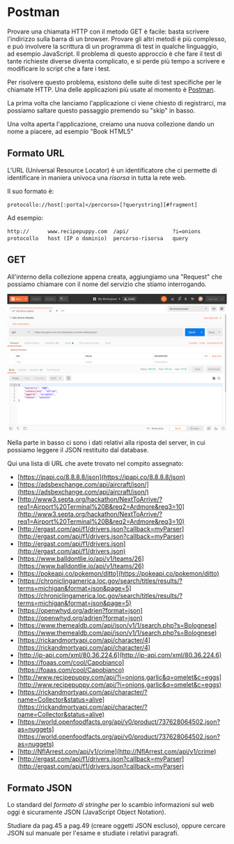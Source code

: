 # Postman

Provare una chiamata HTTP con il metodo GET è facile: basta scrivere l'indirizzo sulla barra di un browser. Provare gli altri metodi è più complesso, e può involvere la scrittura di un programma di test in qualche linguaggio, ad esempio JavaScript. Il problema di questo approccio è che fare il test di tante richieste diverse diventa complicato, e si perde più tempo a scrivere e modificare lo script che a fare i test.

Per risolvere questo problema, esistono delle suite di test specifiche per le chiamate HTTP. Una delle applicazioni più usate al momento è [Postman](https://www.getpostman.com/).

La prima volta che lanciamo l'applicazione ci viene chiesto di registrarci, ma possiamo saltare questo passaggio premendo su "skip" in basso.

Una volta aperta l'applicazione, creiamo una nuova collezione dando un nome a piacere, ad esempio "Book HTML5"

## Formato URL
L'URL (Universal Resource Locator) è un identificatore che ci permette di identificare in maniera univoca una _risorsa_ in tutta la rete web.

Il suo formato è:

```
protocollo://host[:porta]</percorso>[?querystring][#fragment]
```

Ad esempio:
```
http://      www.recipepuppy.com  /api/              ?i=onions
protocollo   host (IP o dominio)  percorso-risorsa   query
```

## GET
All'interno della collezione appena creata, aggiungiamo una "Request" che possiamo chiamare con il nome del servizio che stiamo interrogando.

<p align="center">
<img class="w80p" title="postman-GET" alt="postman-GET" src="assets/postman-get.png"></a>
</p>

Nella parte in basso ci sono i dati relativi alla riposta del server, in cui possiamo leggere il JSON restituito dal database.

Qui una lista di URL che avete trovato nel compito assegnato:
- [https://ipapi.co/8.8.8.8/json](https://ipapi.co/8.8.8.8/json)
- [https://adsbexchange.com/api/aircraft/json/](https://adsbexchange.com/api/aircraft/json/)
- [http://www3.septa.org/hackathon/NextToArrive/?req1=Airport%20Terminal%20B&req2=Ardmore&req3=10](http://www3.septa.org/hackathon/NextToArrive/?req1=Airport%20Terminal%20B&req2=Ardmore&req3=10)
- [http://ergast.com/api/f1/drivers.json?callback=myParser](http://ergast.com/api/f1/drivers.json?callback=myParser)
- [http://ergast.com/api/f1/drivers.json](http://ergast.com/api/f1/drivers.json)
- [https://www.balldontlie.io/api/v1/teams/26](https://www.balldontlie.io/api/v1/teams/26)
- [https://pokeapi.co/pokemon/ditto](https://pokeapi.co/pokemon/ditto)
- [https://chroniclingamerica.loc.gov/search/titles/results/?terms=michigan&format=json&page=5](https://chroniclingamerica.loc.gov/search/titles/results/?terms=michigan&format=json&page=5)
- [https://openwhyd.org/adrien?format=json](https://openwhyd.org/adrien?format=json)
- [https://www.themealdb.com/api/json/v1/1/search.php?s=Bolognese](https://www.themealdb.com/api/json/v1/1/search.php?s=Bolognese)
- [https://rickandmortyapi.com/api/character/4](https://rickandmortyapi.com/api/character/4)
- [http://ip-api.com/xml/80.36.224.6](http://ip-api.com/xml/80.36.224.6)
- [https://foaas.com/cool/Capobianco](https://foaas.com/cool/Capobianco)
- [http://www.recipepuppy.com/api/?i=onions,garlic&q=omelet&c=eggs](http://www.recipepuppy.com/api/?i=onions,garlic&q=omelet&c=eggs)
- [https://rickandmortyapi.com/api/character/?name=Collector&status=alive](https://rickandmortyapi.com/api/character/?name=Collector&status=alive)
- [https://world.openfoodfacts.org/api/v0/product/737628064502.json?as=nuggets](https://world.openfoodfacts.org/api/v0/product/737628064502.json?as=nuggets)
- [http://NflArrest.com/api/v1/crime](http://NflArrest.com/api/v1/crime)
- [http://ergast.com/api/f1/drivers.json?callback=myParser](http://ergast.com/api/f1/drivers.json?callback=myParser)

## Formato JSON

Lo standard del _formato di stringhe_ per lo scambio informazioni sul web oggi è sicuramente JSON (JavaScript Object Notation).

Studiare da pag.45 a pag.49 (creare oggetti JSON escluso), oppure cercare JSON sul manuale per l'esame e studiate i relativi paragrafi.